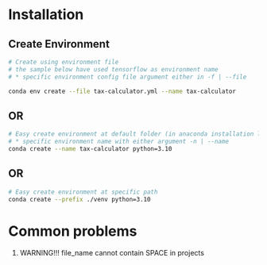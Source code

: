 # Installation

## Create Environment

```bash
# Create using environment file
# the sample below have used tensorflow as environment name
# * specific environment config file argument either in -f | --file

conda env create --file tax-calculator.yml --name tax-calculator
```

## OR

```bash
# Easy create environment at default folder (in anaconda installation location)
# * specific environment name with either argument -n | --name
conda create --name tax-calculator python=3.10
```

## OR

```bash
# Easy create environment at specific path
conda create --prefix ./venv python=3.10
```

# Common problems

1. WARNING!!! file_name cannot contain SPACE in projects
